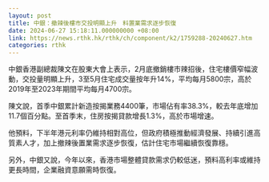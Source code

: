 ```yaml
---
layout: post
title: 中銀：撤辣後樓市交投明顯上升　料置業需求逐步恢復
date: 2024-06-27 15:18:11.000000000 +08:00
link: https://news.rthk.hk/rthk/ch/component/k2/1759288-20240627.htm
categories: rthk
---
```


中銀香港副總裁陳文在股東大會上表示，2月底撤銷樓市辣招後，住宅樓價窄幅波動，交投量明顯上升，3至5月住宅成交量按年升14%，平均每月5800宗，高於2019年至2023年期間平均每月4700宗。

陳文說，首季中銀累計新造按揭業務4400筆，市場佔有率38.3%，較去年底增加11.7個百分點。至首季末，住房按揭貸款增長1.3%，高於市場增速。

他預料，下半年港元利率仍維持相對高位，但政府積極推動經濟發展、持續引進高質素人才，加上撤辣後置業需求逐步恢復，估計住宅市場繼續恢復靠穩。

另外，中銀又說，今年以來，香港市場整體貸款需求仍較低迷，預料高利率或維持更長時間，企業融資意願需時恢復。
